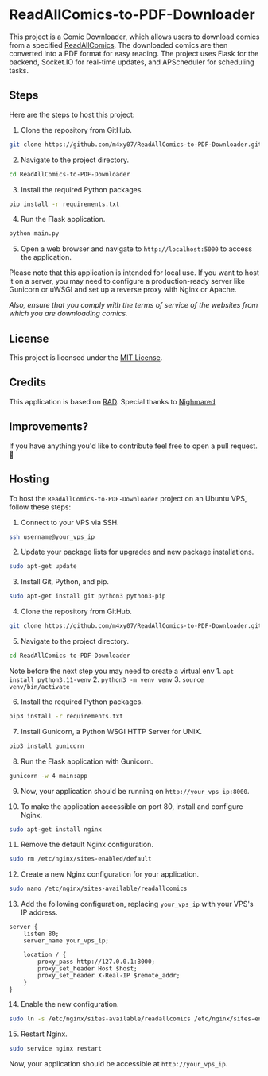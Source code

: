 # ReadAllComics-to-PDF-Downloader

This project is a Comic Downloader, which allows users to download comics from a specified [ReadAllComics](https://readallcomics.com). The downloaded comics are then converted into a PDF format for easy reading. The project uses Flask for the backend, Socket.IO for real-time updates, and APScheduler for scheduling tasks.

## Steps
Here are the steps to host this project:

1. Clone the repository from GitHub.
```sh
git clone https://github.com/m4xy07/ReadAllComics-to-PDF-Downloader.git
```

2. Navigate to the project directory.
```sh
cd ReadAllComics-to-PDF-Downloader
```

3. Install the required Python packages.
```sh
pip install -r requirements.txt
```

4. Run the Flask application.
```sh
python main.py
```

5. Open a web browser and navigate to `http://localhost:5000` to access the application.

Please note that this application is intended for local use. If you want to host it on a server, you may need to configure a production-ready server like Gunicorn or uWSGI and set up a reverse proxy with Nginx or Apache. 

*Also, ensure that you comply with the terms of service of the websites from which you are downloading comics.*

## License
This project is licensed under the [MIT License](LICENSE).

## Credits
This application is based on [RAD](https://github.com/Nighmared/RAD). Special thanks to [Nighmared](https://github.com/Nighmared)

## Improvements?
If you have anything you'd like to contribute feel free to open a pull request. 💖


## Hosting

To host the `ReadAllComics-to-PDF-Downloader` project on an Ubuntu VPS, follow these steps:

1. Connect to your VPS via SSH.
```sh
ssh username@your_vps_ip
```

2. Update your package lists for upgrades and new package installations.
```sh
sudo apt-get update
```

3. Install Git, Python, and pip.
```sh
sudo apt-get install git python3 python3-pip
```

4. Clone the repository from GitHub.
```sh
git clone https://github.com/m4xy07/ReadAllComics-to-PDF-Downloader.git
```

5. Navigate to the project directory.
```sh
cd ReadAllComics-to-PDF-Downloader
```
Note before the next step you may need to create a virtual env 1. `apt install python3.11-venv` 2. `python3 -m venv venv` 3. `source venv/bin/activate`

6. Install the required Python packages.
```sh
pip3 install -r requirements.txt
```

7. Install Gunicorn, a Python WSGI HTTP Server for UNIX.
```sh
pip3 install gunicorn
```

8. Run the Flask application with Gunicorn.
```sh
gunicorn -w 4 main:app
```

9. Now, your application should be running on `http://your_vps_ip:8000`.

10. To make the application accessible on port 80, install and configure Nginx.
```sh
sudo apt-get install nginx
```

11. Remove the default Nginx configuration.
```sh
sudo rm /etc/nginx/sites-enabled/default
```

12. Create a new Nginx configuration for your application.
```sh
sudo nano /etc/nginx/sites-available/readallcomics
```

13. Add the following configuration, replacing `your_vps_ip` with your VPS's IP address.
```nginx
server {
    listen 80;
    server_name your_vps_ip;

    location / {
        proxy_pass http://127.0.0.1:8000;
        proxy_set_header Host $host;
        proxy_set_header X-Real-IP $remote_addr;
    }
}
```

14. Enable the new configuration.
```sh
sudo ln -s /etc/nginx/sites-available/readallcomics /etc/nginx/sites-enabled/
```

15. Restart Nginx.
```sh
sudo service nginx restart
```

Now, your application should be accessible at `http://your_vps_ip`.

